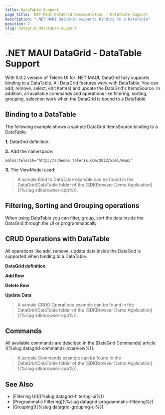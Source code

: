 ```yaml
---
title: DataTable Support
page_title: .NET MAUI DataGrid Documentation - DataTable Support
description: ".NET MAUI DataGrid supports binding to a DataTable"
position: 7
slug: datagrid-datatable-support
---
```


# .NET MAUI DataGrid - DataTable Support

With 5.0.2 version of Telerik UI for .NET MAUI, DataGrid fully supports binding to a DataTable.
All DataGrid features work with DataTable. You can add, remove, select, edit item(s) and update the DataGrid's ItemsSource. In addition, all available commands and operations like filtering, sorting, grouping, selection work when the DataGrid is bound to a DataTable. 

## Binding to a DataTable

The following example shows a sample DataGrid ItemsSource binding to a DataTable:

**1.** DataGrid definition:

<snippet id='datagrid-datatable-binding'/>

**2.** Add the namespace:

```XAML
xmlns:telerik="http://schemas.telerik.com/2022/xaml/maui"
```

**3.** The ViewModel used: 

<snippet id='datagrid-datatable-view-model'/>

> A sample Bind to DataTable example can be found in the DataGrid/DataTable folder of the [SDKBrowser Demo Application]({%slug sdkbrowser-app%}).

## Filtering, Sorting and Grouping operations

When using DataTable you can filter, group, sort the data inside the DataGrid through the UI or programmatically.

## CRUD Operations with DataTable

All operations like add, remove, update data inside the DataGrid is supported when binding to a DataTable.

**DataGrid definition**

<snippet id='datagrid-datatable-crud'/>

**Add Row**

<snippet id='datagrid-datatable-add-row'/>

 **Delete Row**

<snippet id='datagrid-datatable-delete-data'/>

 **Update Data**

<snippet id='datagrid-datatable-update-data'/>

> A sample CRUD Operations example can be found in the DataGrid/DataTable folder of the [SDKBrowser Demo Application]({%slug sdkbrowser-app%}).

## Commands

All available commands are descibed in the [DataGrid Commands] article ({%slug datagrid-commands-overview%}).

> A sample Commands example can be found in the DataGrid/DataTable folder of the [SDKBrowser Demo Application]({%slug sdkbrowser-app%}).

## See Also

- [Filtering UI]({%slug datagrid-filtering-ui%})
- [Programmatic Filtering]({%slug datagrid-programmatic-filtering%})
- [Grouping]({%slug datagrid-grouping-ui%})
